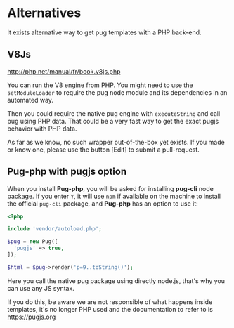# Alternatives

It exists alternative way to get pug templates with a PHP back-end.

## V8Js

http://php.net/manual/fr/book.v8js.php

You can run the V8 engine from PHP. You might need to use the
`setModuleLoader` to require the pug node module and its
dependencies in an automated way.

Then you could require the native pug engine with `executeString`
and call pug using PHP data. That could be a very fast way to
get the exact pugjs behavior with PHP data.

As far as we know, no such wrapper out-of-the-box yet exists.
If you made or know one, please use the button [Edit] to
submit a pull-request.

## Pug-php with pugjs option

When you install **Pug-php**, you will be asked for installing
**pug-cli** node package. If you enter `Y`, it will use `npm`
if available on the machine to install the official `pug-cli`
package, and **Pug-php** has an option to use it:

```php
<?php

include 'vendor/autoload.php';

$pug = new Pug([
  'pugjs' => true,
]);

$html = $pug->render('p=9..toString()');
```

Here you call the native pug package using directly node.js,
that's why you can use any JS syntax.

If you do this, be aware we are not responsible of what happens
inside templates, it's no longer PHP used and the documentation
to refer to is https://pugjs.org
